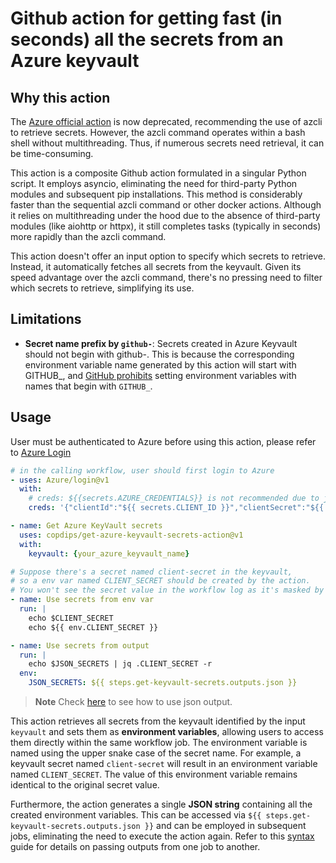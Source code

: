 # Github action for getting fast (in seconds) all the secrets from an Azure keyvault

## Why this action

The [Azure official action](https://github.com/Azure/get-keyvault-secrets) is now deprecated, recommending the use of azcli to retrieve secrets. However, the azcli command operates within a bash shell without multithreading. Thus, if numerous secrets need retrieval, it can be time-consuming.

This action is a composite Github action formulated in a singular Python script. It employs asyncio, eliminating the need for third-party Python modules and subsequent pip installations. This method is considerably faster than the sequential azcli command or other docker actions. Although it relies on multithreading under the hood due to the absence of third-party modules (like aiohttp or httpx), it still completes tasks (typically in seconds) more rapidly than the azcli command.

This action doesn't offer an input option to specify which secrets to retrieve. Instead, it automatically fetches all secrets from the keyvault. Given its speed advantage over the azcli command, there's no pressing need to filter which secrets to retrieve, simplifying its use.

## Limitations

- **Secret name prefix by `github-`**: Secrets created in Azure Keyvault should not begin with github-. This is because the corresponding environment variable name generated by this action will start with GITHUB_, and [GitHub prohibits](https://docs.github.com/en/actions/learn-github-actions/variables#naming-conventions-for-configuration-variables) setting environment variables with names that begin with `GITHUB_`.

## Usage

User must be authenticated to Azure before using this action, please refer to [Azure Login](https://github.com/Azure/login)

```yaml
# in the calling workflow, user should first login to Azure
- uses: Azure/login@v1
  with:
    # creds: ${{secrets.AZURE_CREDENTIALS}} is not recommended due to json secrets security concerns.
    creds: '{"clientId":"${{ secrets.CLIENT_ID }}","clientSecret":"${{ secrets.CLIENT_SECRET }}","subscriptionId":"${{ secrets.SUBSCRIPTION_ID }}","tenantId":"${{ secrets.TENANT_ID }}"}'

- name: Get Azure KeyVault secrets
  uses: copdips/get-azure-keyvault-secrets-action@v1
  with:
    keyvault: {your_azure_keyvault_name}

# Suppose there's a secret named client-secret in the keyvault,
# so a env var named CLIENT_SECRET should be created by the action.
# You won't see the secret value in the workflow log as it's masked by Github automatically.
- name: Use secrets from env var
  run: |
    echo $CLIENT_SECRET
    echo ${{ env.CLIENT_SECRET }}

- name: Use secrets from output
  run: |
    echo $JSON_SECRETS | jq .CLIENT_SECRET -r
  env:
    JSON_SECRETS: ${{ steps.get-keyvault-secrets.outputs.json }}
```

> **Note**
> Check [here](https://copdips.com/2023/09/github-actions-variables.html#json-variables-with-github_output) to see how to use json output.

This action retrieves all secrets from the keyvault identified by the input `keyvault` and sets them as **environment variables**, allowing users to access them directly within the same workflow job. The environment variable is named using the upper snake case of the secret name. For example, a keyvault secret named `client-secret` will result in an environment variable named `CLIENT_SECRET`. The value of this environment variable remains identical to the original secret value.

Furthermore, the action generates a single **JSON string** containing all the created environment variables. This can be accessed via `${{ steps.get-keyvault-secrets.outputs.json }}` and can be employed in subsequent jobs, eliminating the need to execute the action again. Refer to this [syntax](https://docs.github.com/en/actions/using-workflows/workflow-syntax-for-github-actions#jobsjob_idoutputs) guide for details on passing outputs from one job to another.
